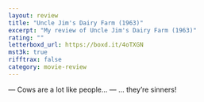 ```yaml
---
layout: review
title: "Uncle Jim's Dairy Farm (1963)"
excerpt: "My review of Uncle Jim's Dairy Farm (1963)"
rating: ""
letterboxd_url: https://boxd.it/4oTXGN
mst3k: true
rifftrax: false
category: movie-review
---
```


— Cows are a lot like people…
— … they’re sinners!
